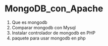 # MongoDB_con_Apache
1. Que es mongodb
2. Comparar mongodb con Mysql
3. Instalar controlador de mongodb en PHP
4. paquete para usar mongodb en php
